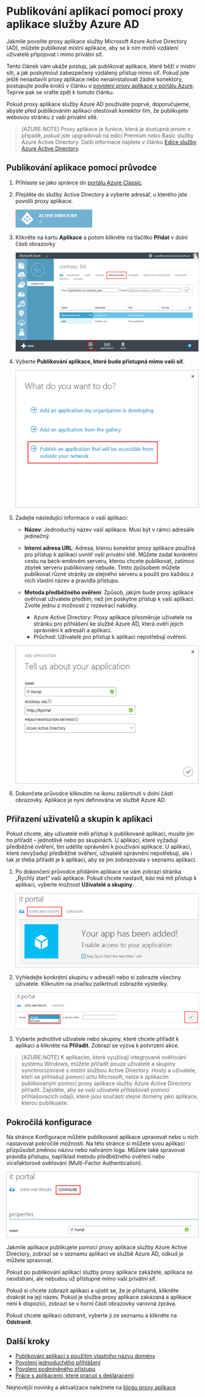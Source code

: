 <properties
    pageTitle="Publikování aplikací pomocí proxy aplikace služby Azure AD | Microsoft Azure"
    description="Publikujte místní aplikace v cloudu pomocí proxy aplikace služby Azure AD."
    services="active-directory"
    documentationCenter=""
    authors="kgremban"
    manager="stevenpo"
    editor=""/>

<tags
    ms.service="active-directory"
    ms.workload="identity"
    ms.tgt_pltfrm="na"
    ms.devlang="na"
    ms.topic="get-started-article"
    ms.date="06/01/2016"
    ms.author="kgremban"/>


# Publikování aplikací pomocí proxy aplikace služby Azure AD


Jakmile povolíte proxy aplikace služby Microsoft Azure Active Directory (AD), můžete publikovat místní aplikace, aby se k nim mohli vzdálení uživatelé připojovat i mimo privátní síť.

Tento článek vám ukáže postup, jak publikovat aplikace, které běží v místní síti, a jak poskytnout zabezpečený vzdálený přístup mimo síť. Pokud jste ještě nenastavili proxy aplikace nebo nenainstalovali žádné konektory, postupujte podle kroků v článku o [povolení proxy aplikace v portálu Azure](active-directory-application-proxy-enable.md). Teprve pak se vraťte zpět k tomuto článku.

Pokud proxy aplikace služby Azure AD používáte poprvé, doporučujeme, abyste před publikováním aplikací otestovali konektor tím, že publikujete webovou stránku z vaší privátní sítě.

> [AZURE.NOTE] Proxy aplikace je funkce, která je dostupná jenom v případě, pokud jste upgradovali na edici Premium nebo Basic služby Azure Active Directory. Další informace najdete v článku [Edice služby Azure Active Directory](active-directory-editions.md).

## Publikování aplikace pomocí průvodce

1. Přihlaste se jako správce do [portálu Azure Classic](https://manage.windowsazure.com/).
2. Přejděte do služby Active Directory a vyberte adresář, u kterého jste povolili proxy aplikace.

    ![Active Directory – ikona](./media/active-directory-application-proxy-publish/ad_icon.png)

3. Klikněte na kartu **Aplikace** a potom klikněte na tlačítko **Přidat** v dolní části obrazovky

    ![Přidání aplikace](./media/active-directory-application-proxy-publish/aad_appproxy_selectdirectory.png)

4. Vyberte **Publikování aplikace, která bude přístupná mimo vaši síť**.

    ![Publikování aplikace, která bude přístupná mimo vaši síť](./media/active-directory-application-proxy-publish/aad_appproxy_addapp.png)

5. Zadejte následující informace o vaší aplikaci:

    - **Název**: Jednoduchý název vaší aplikace. Musí být v rámci adresáře jedinečný.
    - **Interní adresa URL**: Adresa, kterou konektor proxy aplikace používá pro přístup k aplikaci uvnitř vaší privátní sítě. Můžete zadat konkrétní cestu na beck-endovém serveru, kterou chcete publikovat, zatímco zbytek serveru publikovaný nebude. Tímto způsobem můžete publikovat různé stránky ze stejného serveru a použít pro každou z nich vlastní název a pravidla přístupu.
    - **Metoda předběžného ověření**: Způsob, jakým bude proxy aplikace ověřovat uživatele předtím, než jim poskytne přístup k vaší aplikaci. Zvolte jednu z možností z rozevírací nabídky.

        - Azure Active Directory: Proxy aplikace přesměruje uživatele na stránku pro přihlášení ke službě Azure AD, která ověří jejich oprávnění k adresáři a aplikaci.
        - Průchod: Uživatelé pro přístup k aplikaci nepotřebují ověření.

    ![Vlastnosti aplikace](./media/active-directory-application-proxy-publish/aad_appproxy_appproperties.png)  

6. Dokončete průvodce kliknutím na ikonu zaškrtnutí v dolní části obrazovky. Aplikace je nyní definována ve službě Azure AD.


## Přiřazení uživatelů a skupin k aplikaci

Pokud chcete, aby uživatelé měli přístup k publikované aplikaci, musíte jim ho přiřadit – jednotlivě nebo po skupinách. U aplikací, které vyžadují předběžné ověření, tím udělíte oprávnění k používání aplikace. U aplikací, které nevyžadují předběžné ověření, uživatelé oprávnění nepotřebují, ale i tak je třeba přiřadit je k aplikaci, aby se jim zobrazovala v seznamu aplikací.

1. Po dokončení průvodce přidáním aplikace se vám zobrazí stránka „Rychlý start“ vaší aplikace. Pokud chcete nastavit, kdo má mít přístup k aplikaci, vyberte možnost **Uživatelé a skupiny**.

    ![Přiřazování uživatelů ze stránky „Rychlý start“ proxy aplikace – snímek obrazovky](./media/active-directory-application-proxy-publish/aad_appproxy_usersgroups.png)

2. Vyhledejte konkrétní skupinu v adresáři nebo si zobrazte všechny uživatele. Kliknutím na značku zaškrtnutí zobrazíte výsledky.

    ![Hledání skupin nebo uživatelů – snímek obrazovky](./media/active-directory-application-proxy-publish/aad_appproxy_search.png)

2. Vyberte jednotlivé uživatele nebo skupiny, které chcete přiřadit k aplikaci a klikněte na **Přiřadit**. Zobrazí se výzva k potvrzení akce.

> [AZURE.NOTE] K aplikacím, které využívají integrované ověřování systému Windows, můžete přiřadit pouze uživatele a skupiny synchronizované s místní službou Active Directory. Hosty a uživatele, kteří se přihlašují pomocí účtu Microsoft, nelze k aplikacím publikovaným pomocí proxy aplikace služby Azure Active Directory přiřadit. Zajistěte, aby se vaši uživatelé přihlašovali pomocí přihlašovacích údajů, které jsou součástí stejné domény jako aplikace, kterou publikujete.


## Pokročilá konfigurace

Na stránce Konfigurace můžete publikované aplikace upravovat nebo u nich nastavovat pokročilé možnosti. Na této stránce si můžete svou aplikaci přizpůsobit změnou názvu nebo nahráním loga. Můžete také spravovat pravidla přístupu, například metodu předběžného ověření nebo vícefaktorové ověřování (Multi-Factor Authentication).

![Pokročilá konfigurace](./media/active-directory-application-proxy-publish/aad_appproxy_configure.png)


Jakmile aplikace publikujete pomocí proxy aplikace služby Azure Active Directory, zobrazí se v seznamu aplikací ve službě Azure AD, odkud je můžete spravovat.

Pokud po publikování aplikací služby proxy aplikace zakážete, aplikace se neodstraní, ale nebudou už přístupné mimo vaši privátní síť.

Pokud si chcete zobrazit aplikaci a ujistit se, že je přístupná, klikněte dvakrát na její název. Pokud je služba proxy aplikace zakázaná a aplikace není k dispozici, zobrazí se v horní části obrazovky varovná zpráva.

Pokud chcete aplikaci odstranit, vyberte ji ze seznamu a klikněte na **Odstranit**.

## Další kroky

- [Publikování aplikací s použitím vlastního názvu domény](active-directory-application-proxy-custom-domains.md)
- [Povolení jednoduchého přihlášení](active-directory-application-proxy-sso-using-kcd.md)
- [Povolení podmíněného přístupu](active-directory-application-proxy-conditional-access.md)
- [Práce s aplikacemi, které pracují s deklaracemi](active-directory-application-proxy-claims-aware-apps.md)

Nejnovější novinky a aktualizace naleznete na [blogu proxy aplikace](http://blogs.technet.com/b/applicationproxyblog/)



<!--HONumber=Jun16_HO2-->


